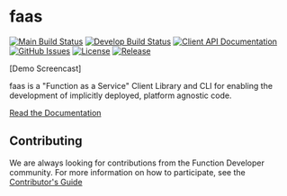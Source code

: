 # faas

[![Main Build Status](https://github.com/boson-project/faas/workflows/Main/badge.svg?branch=main)](https://github.com/boson-project/faas/actions?query=workflow%3AMain+branch%3Amain)
[![Develop Build Status](https://github.com/boson-project/faas/workflows/Develop/badge.svg?branch=develop&label=develop)](https://github.com/boson-project/faas/actions?query=workflow%3ADevelop+branch%3Adevelop)
[![Client API Documentation](https://godoc.org/github.com/boson-project/faas?status.svg)](http://godoc.org/github.com/boson-project/faas)
[![GitHub Issues](https://img.shields.io/github/issues/boson-project/faas.svg)](https://github.com/boson-project/faas/issues)
[![License](https://img.shields.io/github/license/boson-project/faas)](https://github.com/boson-project/faas/blob/main/LICENSE)
[![Release](https://img.shields.io/github/release/boson-project/faas.svg?label=Release)](https://github.com/boson-project/faas/releases)

[Demo Screencast]

faas is a "Function as a Service" Client Library and CLI for enabling the development of implicitly deployed, platform agnostic code.

[Read the Documentation](docs/README.md)

## Contributing

We are always looking for contributions from the Function Developer community.  For more information on how to participate, see the [Contributor's Guide](docs/contributors_guide.md)

